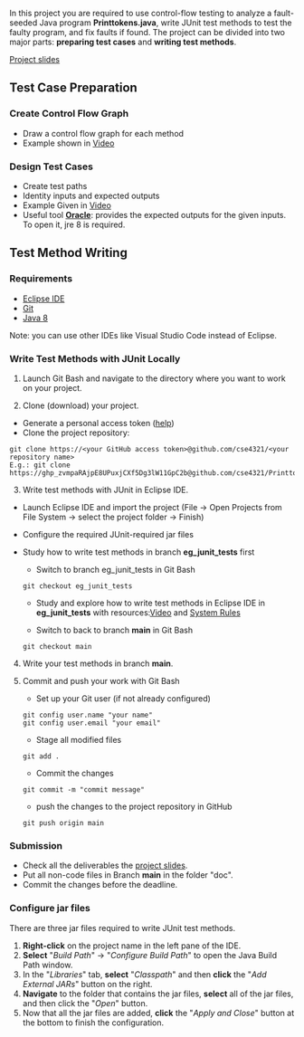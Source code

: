 
In this project you are required to use control-flow testing to analyze a fault-seeded Java program **Printtokens.java**, write JUnit test methods to test the faulty program, and fix faults if found. The project can be divided into two major parts: **preparing test cases** and **writing test methods**.

[Project slides]()

## Test Case Preparation

### Create Control Flow Graph
   - Draw a control flow graph for each method
   - Example shown in [Video](https://youtu.be/lj7HY7ENU8Y)

### Design Test Cases 
   - Create test paths
   - Identity inputs and expected outputs
   - Example Given in [Video](https://youtu.be/xfANxegQJnQ)
   - Useful tool [**Oracle**](./oracle/Printtokens_Oracle.jar): provides the expected outputs for the given inputs. To open it, jre 8 is required.

## Test Method Writing

### Requirements

- [Eclipse IDE](https://riyagoel192.medium.com/how-to-download-eclipse-java-ide-on-windows-52608032d6d9) 
- [Git](https://www.howtogeek.com/832083/how-to-install-git-on-windows/)
- [Java 8](https://www.java.com/en/download/manual.jsp)

Note: you can use other IDEs like Visual Studio Code instead of Eclipse. 

### Write Test Methods with JUnit Locally

1. Launch Git Bash and navigate to the directory where you want to work on your project. 

2. Clone (download) your project.
- Generate a personal access token ([help](https://docs.github.com/en/enterprise-server@3.9/authentication/keeping-your-account-and-data-secure/managing-your-personal-access-tokens))
- Clone the project repository:
```
git clone https://<your GitHub access token>@github.com/cse4321/<your repository name>
E.g.: git clone https://ghp_zvmpaRAjpE8UPuxjCXf5Dg3lW11GpC2b@github.com/cse4321/PrinttokensTesting.git
```

3. Write test methods with JUnit in Eclipse IDE. 
- Launch Eclipse IDE and import the project (File -> Open Projects from File System -> select the project folder -> Finish)
- Configure the required JUnit-required jar files
- Study how to write test methods in branch **eg_junit_tests** first

    - Switch to branch eg_junit_tests in Git Bash 
    ```
    git checkout eg_junit_tests 
    ```
    - Study and explore how to write test methods in Eclipse IDE in **eg_junit_tests** with resources:[Video](https://youtu.be/DuAqP8IRcbY) and [System Rules](https://stefanbirkner.github.io/system-rules/)

    - Switch to back to branch **main** in Git Bash 
  ```
  git checkout main 
  ```
  
4. Write your test methods in branch **main**.


5. Commit and push your work with Git Bash
    - Set up your Git user (if not already configured)
    ```
    git config user.name "your name"
    git config user.email "your email" 
    ```
   - Stage all modified files
    ```
    git add .
    ``` 
   - Commit the changes
    ```
    git commit -m "commit message"
    ``` 
   - push the changes to the project repository in GitHub
    ```
    git push origin main
    ``` 

### Submission
- Check all the deliverables the [project slides]().
- Put all non-code files in Branch **main** in the folder "doc".
- Commit the changes before the deadline. 




### Configure jar files
There are three jar files required to write JUnit test methods.


1. **Right-click** on the project name in the left pane of the IDE.
2. **Select** "*Build Path*" -> "*Configure Build Path*" to open the Java Build Path window.
3. In the "*Libraries*" tab, **select** "*Classpath*" and then **click** the "*Add External JARs*" button on the right.
4. **Navigate** to the folder that contains the jar files, **select** all of the jar files, and then click the "*Open*" button.
5. Now that all the jar files are added, **click** the "*Apply and Close*" button at the bottom to finish the configuration.



